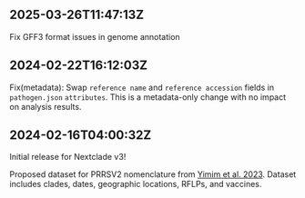 ## 2025-03-26T11:47:13Z

Fix GFF3 format issues in genome annotation


## 2024-02-22T16:12:03Z

Fix(metadata): Swap `reference name` and `reference accession` fields in `pathogen.json` `attributes`. This is a metadata-only change with no impact on analysis results.

## 2024-02-16T04:00:32Z

Initial release for Nextclade v3!

Proposed dataset for PRRSV2 nomenclature from [Yimim et al. 2023](https://doi.org/10.1128/spectrum.02916-23). Dataset includes clades, dates, geographic locations,
RFLPs, and vaccines.
